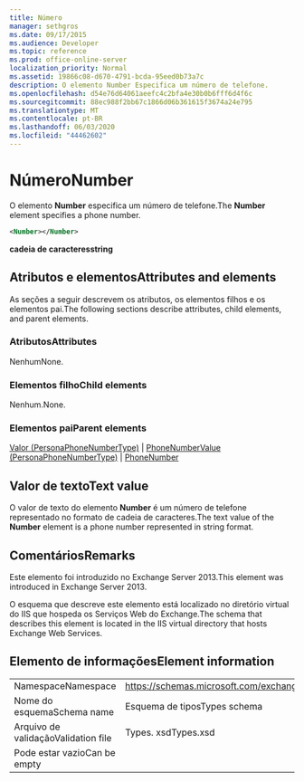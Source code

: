 ```yaml
---
title: Número
manager: sethgros
ms.date: 09/17/2015
ms.audience: Developer
ms.topic: reference
ms.prod: office-online-server
localization_priority: Normal
ms.assetid: 19866c08-d670-4791-bcda-95eed0b73a7c
description: O elemento Number Especifica um número de telefone.
ms.openlocfilehash: d54e76d64061aeefc4c2bfa4e30b0b6fff6d4f6c
ms.sourcegitcommit: 88ec988f2bb67c1866d06b361615f3674a24e795
ms.translationtype: MT
ms.contentlocale: pt-BR
ms.lasthandoff: 06/03/2020
ms.locfileid: "44462602"
---
```

# <a name="number"></a><span data-ttu-id="87960-103">Número</span><span class="sxs-lookup"><span data-stu-id="87960-103">Number</span></span>

<span data-ttu-id="87960-104">O elemento **Number** especifica um número de telefone.</span><span class="sxs-lookup"><span data-stu-id="87960-104">The **Number** element specifies a phone number.</span></span> 
  
```XML
<Number></Number>
```

 <span data-ttu-id="87960-105">**cadeia de caracteres**</span><span class="sxs-lookup"><span data-stu-id="87960-105">**string**</span></span>
## <a name="attributes-and-elements"></a><span data-ttu-id="87960-106">Atributos e elementos</span><span class="sxs-lookup"><span data-stu-id="87960-106">Attributes and elements</span></span>

<span data-ttu-id="87960-107">As seções a seguir descrevem os atributos, os elementos filhos e os elementos pai.</span><span class="sxs-lookup"><span data-stu-id="87960-107">The following sections describe attributes, child elements, and parent elements.</span></span>
  
### <a name="attributes"></a><span data-ttu-id="87960-108">Atributos</span><span class="sxs-lookup"><span data-stu-id="87960-108">Attributes</span></span>

<span data-ttu-id="87960-109">Nenhum</span><span class="sxs-lookup"><span data-stu-id="87960-109">None.</span></span>
  
### <a name="child-elements"></a><span data-ttu-id="87960-110">Elementos filho</span><span class="sxs-lookup"><span data-stu-id="87960-110">Child elements</span></span>

<span data-ttu-id="87960-111">Nenhum.</span><span class="sxs-lookup"><span data-stu-id="87960-111">None.</span></span>
  
### <a name="parent-elements"></a><span data-ttu-id="87960-112">Elementos pai</span><span class="sxs-lookup"><span data-stu-id="87960-112">Parent elements</span></span>

<span data-ttu-id="87960-113">[Valor (PersonaPhoneNumberType)](value-personaphonenumbertype.md)  |  [PhoneNumber](phonenumber.md)</span><span class="sxs-lookup"><span data-stu-id="87960-113">[Value (PersonaPhoneNumberType)](value-personaphonenumbertype.md) | [PhoneNumber](phonenumber.md)</span></span>
  
## <a name="text-value"></a><span data-ttu-id="87960-114">Valor de texto</span><span class="sxs-lookup"><span data-stu-id="87960-114">Text value</span></span>

<span data-ttu-id="87960-115">O valor de texto do elemento **Number** é um número de telefone representado no formato de cadeia de caracteres.</span><span class="sxs-lookup"><span data-stu-id="87960-115">The text value of the **Number** element is a phone number represented in string format.</span></span> 
  
## <a name="remarks"></a><span data-ttu-id="87960-116">Comentários</span><span class="sxs-lookup"><span data-stu-id="87960-116">Remarks</span></span>

<span data-ttu-id="87960-117">Este elemento foi introduzido no Exchange Server 2013.</span><span class="sxs-lookup"><span data-stu-id="87960-117">This element was introduced in Exchange Server 2013.</span></span>
  
<span data-ttu-id="87960-118">O esquema que descreve este elemento está localizado no diretório virtual do IIS que hospeda os Serviços Web do Exchange.</span><span class="sxs-lookup"><span data-stu-id="87960-118">The schema that describes this element is located in the IIS virtual directory that hosts Exchange Web Services.</span></span>
  
## <a name="element-information"></a><span data-ttu-id="87960-119">Elemento de informações</span><span class="sxs-lookup"><span data-stu-id="87960-119">Element information</span></span>

|||
|:-----|:-----|
|<span data-ttu-id="87960-120">Namespace</span><span class="sxs-lookup"><span data-stu-id="87960-120">Namespace</span></span>  <br/> |https://schemas.microsoft.com/exchange/services/2006/types  <br/> |
|<span data-ttu-id="87960-121">Nome do esquema</span><span class="sxs-lookup"><span data-stu-id="87960-121">Schema name</span></span>  <br/> |<span data-ttu-id="87960-122">Esquema de tipos</span><span class="sxs-lookup"><span data-stu-id="87960-122">Types schema</span></span>  <br/> |
|<span data-ttu-id="87960-123">Arquivo de validação</span><span class="sxs-lookup"><span data-stu-id="87960-123">Validation file</span></span>  <br/> |<span data-ttu-id="87960-124">Types. xsd</span><span class="sxs-lookup"><span data-stu-id="87960-124">Types.xsd</span></span>  <br/> |
|<span data-ttu-id="87960-125">Pode estar vazio</span><span class="sxs-lookup"><span data-stu-id="87960-125">Can be empty</span></span>  <br/> ||
   

